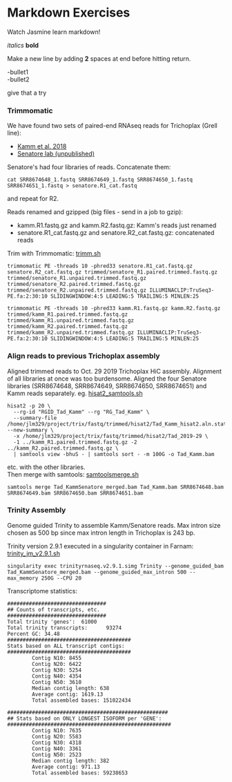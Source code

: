 Markdown Exercises
=========================
Watch Jasmine learn markdown!

*italics*
**bold**

Make a new line by adding **2** spaces at end before hitting return.

-bullet1  
-bullet2  


give that a try  



### Trimmomatic  
We have found two sets of paired-end RNAseq reads for Trichoplax (Grell line):  
- [Kamm et al. 2018](https://www.ncbi.nlm.nih.gov/sra/SRR5826498)  
- [Senatore lab (unpublished)](https://www.ncbi.nlm.nih.gov/sra/SRX5470589%5Baccn%5D)  

Senatore's had four libraries of reads. Concatenate them:  
```
cat SRR8674648_1.fastq SRR8674649_1.fastq SRR8674650_1.fastq SRR8674651_1.fastq > senatore.R1_cat.fastq
```
and repeat for R2.  

Reads renamed and gzipped (big files - send in a job to gzip):  
- kamm.R1.fastq.gz and kamm.R2.fastq.gz: Kamm's reads just renamed  
- senatore.R1_cat.fastq.gz and senatore.R2_cat.fastq.gz: concatenated reads  

Trim with Trimmomatic: [trimm.sh](./trimm.sh)  
```
trimmomatic PE -threads 10 -phred33 senatore.R1_cat.fastq.gz senatore.R2_cat.fastq.gz trimmed/senatore_R1.paired.trimmed.fastq.gz trimmed/senatore_R1.unpaired.trimmed.fastq.gz trimmed/senatore_R2.paired.trimmed.fastq.gz trimmed/senatore_R2.unpaired.trimmed.fastq.gz ILLUMINACLIP:TruSeq3-PE.fa:2:30:10 SLIDINGWINDOW:4:5 LEADING:5 TRAILING:5 MINLEN:25  

trimmomatic PE -threads 10 -phred33 kamm.R1.fastq.gz kamm.R2.fastq.gz trimmed/kamm_R1.paired.trimmed.fastq.gz trimmed/kamm_R1.unpaired.trimmed.fastq.gz trimmed/kamm_R2.paired.trimmed.fastq.gz trimmed/kamm_R2.unpaired.trimmed.fastq.gz ILLUMINACLIP:TruSeq3-PE.fa:2:30:10 SLIDINGWINDOW:4:5 LEADING:5 TRAILING:5 MINLEN:25  
```
### Align reads to previous Trichoplax assembly  
Aligned trimmed reads to Oct. 29 2019 Trichoplax HiC assembly. Alignment of all libraries at once was too burdensome. Aligned the four Senatore libraries (SRR8674648, SRR8674649, SRR8674650, SRR8674651) and Kamm reads separately. eg. [hisat2_samtools.sh](./hisat2_samtools.sh)  

```   
hisat2 -p 20 \
  --rg-id "RGID_Tad_Kamm" --rg "RG_Tad_Kamm" \
  --summary-file /home/jlm329/project/trix/fastq/trimmed/hisat2/Tad_Kamm_hisat2.aln.stats --new-summary \
  -x /home/jlm329/project/trix/fastq/trimmed/hisat2/Tad_2019-29 \
  -1 ../kamm_R1.paired.trimmed.fastq.gz -2 ../kamm_R2.paired.trimmed.fastq.gz \
  | samtools view -bhuS - | samtools sort - -m 100G -o Tad_Kamm.bam  

```  
etc. with the other libraries.  
Then merge with samtools: [samtoolsmerge.sh](./samtoolsmerge)  
```  
samtools merge Tad_KammSenatore_merged.bam Tad_Kamm.bam SRR8674648.bam SRR8674649.bam SRR8674650.bam SRR8674651.bam  
```  

### Trinity Assembly  
Genome guided Trinity to assemble Kamm/Senatore reads. Max intron size chosen as 500 bp since max intron length in Trichoplax is 243 bp.    

Trinity version 2.9.1 executed in a singularity container in Farnam: [trinity_jm_v2.9.1.sh](./trinity_jm_v2.9.1)    
```  
singularity exec trinityrnaseq.v2.9.1.simg Trinity --genome_guided_bam Tad_KammSenatore_merged.bam --genome_guided_max_intron 500 --max_memory 250G --CPU 20  
```   

Transcriptome statistics:  
```  
################################
## Counts of transcripts, etc.
################################
Total trinity 'genes':  61000
Total trinity transcripts:      93274
Percent GC: 34.48
########################################
Stats based on ALL transcript contigs:
########################################
        Contig N10: 8455
        Contig N20: 6422
        Contig N30: 5254
        Contig N40: 4354
        Contig N50: 3610
        Median contig length: 638
        Average contig: 1619.13
        Total assembled bases: 151022434

####################################################
## Stats based on ONLY LONGEST ISOFORM per 'GENE':
#####################################################
        Contig N10: 7635
        Contig N20: 5583
        Contig N30: 4318
        Contig N40: 3361
        Contig N50: 2523
        Median contig length: 382
        Average contig: 971.13
        Total assembled bases: 59238653
``` 
### 